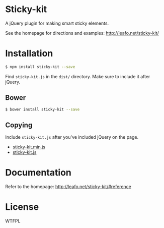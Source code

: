 # Sticky-kit

A jQuery plugin for making smart sticky elements.

See the homepage for directions and examples: <http://leafo.net/sticky-kit/>

# Installation

```bash
$ npm install sticky-kit --save
```

Find `sticky-kit.js` in the `dist/` directory. Make sure to include it after
jQuery.

## Bower

```bash
$ bower install sticky-kit --save
```

## Copying

Include `sticky-kit.js` after you've included jQuery on the page.

* [sticky-kit.min.js](https://raw.githubusercontent.com/leafo/sticky-kit/master/dist/sticky-kit.min.js)
* [sticky-kit.js](https://raw.githubusercontent.com/leafo/sticky-kit/master/dist/sticky-kit.js)

# Documentation 

Refer to the homepage: http://leafo.net/sticky-kit/#reference

# License

WTFPL
